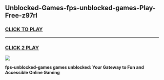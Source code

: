 
## Unblocked-Games-fps-unblocked-games-Play-Free-z97rl
<h3>
<a href="https://premium76.site?title=fps-unblocked-games&ref=12A">CLICK TO PLAY</a></h3>
<hr>

<h3>
<a href="https://premium76.site?title=fps-unblocked-games&ref=12A">CLICK 2 PLAY</a>
  
</h3>

<a href="https://premium76.site?title=fps-unblocked-games&ref=12A"><img src="https://clearcache.store/games.png"></a>


**fps-unblocked-games games unblocked: Your Gateway to Fun and Accessible Online Gaming**
